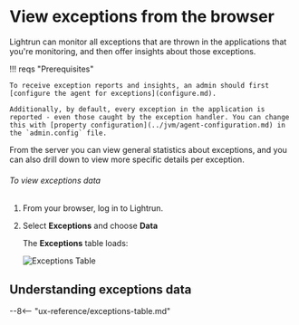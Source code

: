 # View exceptions from the browser

Lightrun can monitor all exceptions that are thrown in the applications that you're monitoring, and then offer insights about those exceptions.

!!! reqs "Prerequisites"

    To receive exception reports and insights, an admin should first [configure the agent for exceptions](configure.md). 

    Additionally, by default, every exception in the application is reported - even those caught by the exception handler. You can change this with [property configuration](../jvm/agent-configuration.md) in the `admin.config` file.

From the server you can view general statistics about exceptions, and you can also drill down to view more specific details per exception.

###### To view exceptions data

1. From your browser, log in to Lightrun.

2. Select **Exceptions** and choose **Data**

    The **Exceptions** table loads:

     ![Exceptions Table](../assets/images/exceptions-details2.png)

## Understanding exceptions data

--8<-- "ux-reference/exceptions-table.md"
